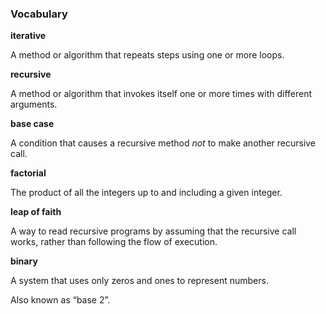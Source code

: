 ###  Vocabulary




**iterative**

A method or algorithm that repeats steps using one or more loops.



**recursive**

A method or algorithm that invokes itself one or more times with different arguments.





**base case**

A condition that causes a recursive method *not* to make another recursive call.





**factorial**

The product of all the integers up to and including a given integer.



**leap of faith**

A way to read recursive programs by assuming that the recursive call works, rather than following the flow of execution.



**binary**

A system that uses only zeros and ones to represent numbers.

Also known as “base 2”.